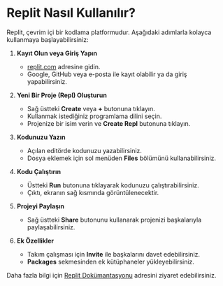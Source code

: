 # Replit Nasıl Kullanılır?

Replit, çevrim içi bir kodlama platformudur. Aşağıdaki adımlarla kolayca kullanmaya başlayabilirsiniz:

1. **Kayıt Olun veya Giriş Yapın**
    - [replit.com](https://replit.com) adresine gidin.
    - Google, GitHub veya e-posta ile kayıt olabilir ya da giriş yapabilirsiniz.

2. **Yeni Bir Proje (Repl) Oluşturun**
    - Sağ üstteki **Create** veya **+** butonuna tıklayın.
    - Kullanmak istediğiniz programlama dilini seçin.
    - Projenize bir isim verin ve **Create Repl** butonuna tıklayın.

3. **Kodunuzu Yazın**
    - Açılan editörde kodunuzu yazabilirsiniz.
    - Dosya eklemek için sol menüden **Files** bölümünü kullanabilirsiniz.

4. **Kodu Çalıştırın**
    - Üstteki **Run** butonuna tıklayarak kodunuzu çalıştırabilirsiniz.
    - Çıktı, ekranın sağ kısmında görüntülenecektir.

5. **Projeyi Paylaşın**
    - Sağ üstteki **Share** butonunu kullanarak projenizi başkalarıyla paylaşabilirsiniz.

6. **Ek Özellikler**
    - Takım çalışması için **Invite** ile başkalarını davet edebilirsiniz.
    - **Packages** sekmesinden ek kütüphaneler yükleyebilirsiniz.

Daha fazla bilgi için [Replit Dokümantasyonu](https://docs.replit.com/) adresini ziyaret edebilirsiniz.